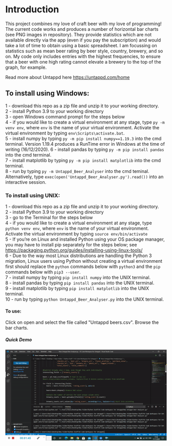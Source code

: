 
# Introduction

This project combines my love of craft beer with my love of programming! The current code works and produces a number of horizontal bar charts (see PNG images in repository). They provide statistics which are not available directly via the app (even if you pay the subscription) and would take a lot of time to obtain using a basic spreadsheet. I am focussing on statistics such as mean beer rating by beer style, country, brewery, and so on. My code only includes entries with the highest frequencies, to ensure that a beer with one high rating cannot elevate a brewery to the top of the graph, for example. 

Read more about Untappd here https://untappd.com/home

## To install using Windows:

1 - download this repo as a zip file and unzip it to your working directory.  
2 - install Python 3.9 to your working directory  
3 - open Windows command prompt for the steps below  
4 - if you would like to create a virtual environment at any stage, type ```py -m venv env```, where ```env``` is the name of your virtual environment. Activate the virtual environment by typing ```env\Scripts\activate.bat```.    
5 - install numpy by typing ```py -m pip install numpy==1.19.3``` into the cmd terminal. Version 1.19.4 produces a RunTime error in Windows at the time of writing (16/12/2020). 
6 - install pandas by typing ```py -m pip install pandas``` into the cmd terminal.  
7 - install matplotlib by typing ```py -m pip install matplotlib``` into the cmd terminal.  
8 - run by typing ```py -m Untappd_Beer_Analyser``` into the cmd teminal. Alternatively, type ```exec(open('Untappd_Beer_Analyser.py').read())``` into an interactive session.  

### To install using UNIX:  

1 - download this repo as a zip file and unzip it to your working directory.  
2 - install Python 3.9 to your working directory  
3 - go to the Terminal for the steps below  
4 - if you would like to create a virtual environment at any stage, type ```python venv env```, where ```env``` is the name of your virtual environment. Activate the virtual environment by typing ```source env/bin/activate```   
5 - If you’re on Linux and installed Python using your OS package manager, you may have to install pip separately for the steps below; see https://packaging.python.org/guides/installing-using-linux-tools/    
6 - Due to the way most Linux distributions are handling the Python 3 migration, Linux users using Python without creating a virtual environment first should replace the ```python``` commands below with ```python3``` and the ```pip``` commands below with ```pip3 --user```.    
7 - install numpy by typing ```pip install numpy``` into the UNIX terminal.  
8 - install pandas by typing ```pip install pandas``` into the UNIX terminal.  
9 - install matplotlib by typing ```pip install matplotlib``` into the UNIX terminal.  
10 - run by typing ```python Untappd_Beer_Analyser.py``` into the UNIX terminal.  

#### To use:   
  
Click on open and select the file called "Untappd beers.csv". Browse the bar charts. 

##### Quick Demo

![](https://github.com/LucasSD/Untappd-Stats/blob/master/Beer%20Analyser%20Gif.gif)


